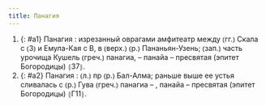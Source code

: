 ```yaml
---
title: Панагия
---
```


1. {: #a1} Панагия
: изрезанный оврагами амфитеатр между ⦅гг.⦆ Скала с ⦅З⦆ и Емула-Кая с В, в ⦅верх.⦆ ⦅р.⦆ Пананьян-Узень; ⦅зап.⦆ часть урочища Кушель ⦅греч.⦆ панагиа, – панайа – пресвятая (эпитет Богородицы) ⦃З7⦄.
2. {: #a2} Панагия
: ⦅л.⦆ пр ⦅р.⦆ Бал-Алма; раньше выше ее устья сливалась с ⦅р.⦆ Гува ⦅греч.⦆ панагиа – , панайа – пресвятая (эпитет Богородицы) ⦃Г11⦄.
